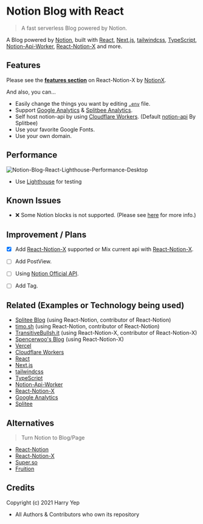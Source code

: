 # Notion Blog with React

> A fast serverless Blog powered by Notion.

A Blog powered by [Notion](https://notion.so), built with [React](https://reactjs.org), [Next.js](https://nextjs.org), [tailwindcss](https://tailwindcss.com), [TypeScript](https://www.typescriptlang.org/), [Notion-Api-Worker](https://github.com/splitbee/notion-api-worker), [React-Notion-X](https://github.com/NotionX/react-notion-x/) and more.

## Features

Please see the **[features section](https://github.com/NotionX/react-notion-x#features)** on React-Notion-X by [NotionX](https://github.com/NotionX/).

And also, you can...

* Easily change the things you want by editing [`.env`](./.env.example) file.
* Support [Google Analytics](https://analytics.google.com/) & [Splitbee Analytics](https://splitbee.io/).
* Self host notion-api by using [Cloudflare Workers](https://workers.dev). (Default [notion-api](https://notion-api.splitbee.io) By Splitbee)
* Use your favorite Google Fonts.
* Use your own domain.


## Performance

![Notion-Blog-React-Lighthouse-Performance-Desktop](https://cdn.harrly.com/project/GitHub/Notion-Blog-React/img/Lighthouse-Performance-Desktop.png)


* Use [Lighthouse](https://developers.google.com/web/tools/lighthouse) for testing


## Known Issues

* ❌ Some Notion blocks is not supported. (Please see [here](https://github.com/NotionX/react-notion-x#supported-blocks) for more info.)


## Improvement / Plans

* [x] Add [React-Notion-X](https://github.com/NotionX/react-notion-x) supported or Mix current api with [React-Notion-X](https://github.com/NotionX/react-notion-x).
* [ ] Add PostView.
* [ ] Using [Notion Official API](https://developers.notion.com/).
* [ ] Add Tag.


## Related (Examples or Technology being used)

* [Splitee Blog](https://splitbee.io/blog) (using React-Notion, contributor of React-Notion)
* [timo.sh](https://timo.sh/) (using React-Notion, contributor of React-Notion)
* [TransitiveBullsh.it](https://transitivebullsh.it/) (using React-Notion-X, contributor of React-Notion-X)
* [Spencerwoo's Blog](https://blog.spencerwoo.com/) (using React-Notion-X)
* [Vercel](https://vercel.com)
* [Cloudflare Workers](https://workers.dev)
* [React](https://reactjs.org)
* [Next.js](https://nextjs.org)
* [tailwindcss](https://tailwindcss.com)
* [TypeScript](https://www.typescriptlang.org/)
* [Notion-Api-Worker](https://github.com/splitbee/notion-api-worker)
* [React-Notion-X](https://github.com/NotionX/react-notion-x)
* [Google Analytics](https://analytics.google.com/)
* [Splitee](https://splitbee.io/)


## Alternatives

> Turn Notion to Blog/Page

* [React-Notion](https://github.com/splitbee/react-notion)
* [React-Notion-X](https://github.com/NotionX/react-notion-x)
* [Super.so](https://super.so/)
* [Fruition](https://fruitionsite.com/)


## Credits

Copyright (c) 2021 Harry Yep

* All Authors & Contributors who own its repository
